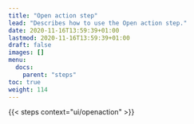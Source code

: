 ```yaml
---
title: "Open action step"
lead: "Describes how to use the Open action step."
date: 2020-11-16T13:59:39+01:00
lastmod: 2020-11-16T13:59:39+01:00
draft: false
images: []
menu:
  docs:
    parent: "steps"
toc: true
weight: 114
---
```


{{< steps context="ui/openaction" >}}
